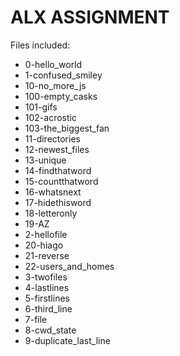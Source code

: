# ALX ASSIGNMENT

Files included:
- 0-hello_world
- 1-confused_smiley
- 10-no_more_js
- 100-empty_casks
- 101-gifs
- 102-acrostic
- 103-the_biggest_fan
- 11-directories
- 12-newest_files
- 13-unique
- 14-findthatword
- 15-countthatword
- 16-whatsnext
- 17-hidethisword
- 18-letteronly
- 19-AZ
- 2-hellofile
- 20-hiago
- 21-reverse
- 22-users_and_homes
- 3-twofiles
- 4-lastlines
- 5-firstlines
- 6-third_line
- 7-file
- 8-cwd_state
- 9-duplicate_last_line
